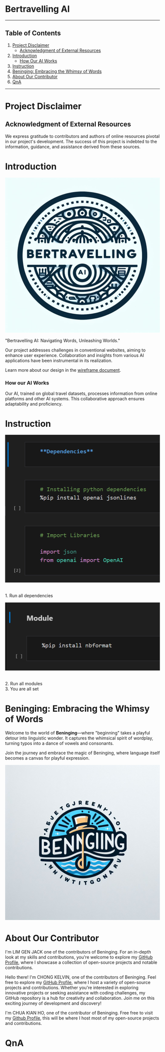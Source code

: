 # Bertravelling AI

- - -

## Table of Contents

1. [Project Disclaimer](#project-disclaimer)
   - [Acknowledgment of External Resources](#acknowledgment-of-external-resources)
2. [Introduction](#introduction)
   - [How Our AI Works](#how-our-ai-works)
3. [Instruction](#instruction)
4. [Beninging: Embracing the Whimsy of Words](#beninging-embracing-the-whimsy-of-words)
5. [About Our Contributor](#about-our-contributor)
6. [QnA](#qna)

- - -



# Project Disclaimer

## Acknowledgment of External Resources

We express gratitude to contributors and authors of online resources pivotal in our project's development. The success of this project is indebted to the information, guidance, and assistance derived from these sources.

# Introduction
![bertravelling Logo](.media/bertravelling_logo.jpg)

"Bertravelling AI: Navigating Words, Unleashing Worlds."

Our project addresses challenges in conventional websites, aiming to enhance user experience. Collaboration and insights from various AI applications have been instrumental in its realization.

Learn more about our design in the [wireframe document](.media/Bertravelling%20AI.pdf).


### How our AI Works

Our AI, trained on global travel datasets, processes information from online platforms and other AI systems. This collaborative approach ensures adaptability and proficiency.

# Instruction

![Dependency Install](.media/Dependency_install.png)

<br>
1. Run all dependencies


![Module Install](.media/module_install.png)

<br>
2. Run all modules<br>
3. You are all set


# Beninging: Embracing the Whimsy of Words

Welcome to the world of **Beninging**—where "beginning" takes a playful detour into linguistic wonder. It captures the whimsical spirit of wordplay, turning typos into a dance of vowels and consonants.

Join the journey and embrace the magic of Beninging, where language itself becomes a canvas for playful expression.

![Beninging Illustration](.media/beninging_illustration.jpg)


# About Our Contributor
I'm LIM GEN JACK one of the contributors of Beninging. For an in-depth look at my skills and contributions, you're welcome to explore my [GitHub Profile](https://github.com/Jack-1118), where I showcase a collection of open-source projects and notable contributions.

Hello there! I'm CHONG KELVIN, one of the contributors of Beninging. Feel free to explore my [GitHub Profile](https://github.com/kelocker), where I host a variety of open-source projects and contributions. Whether you're interested in exploring innovative projects or seeking assistance with coding challenges, my GitHub repository is a hub for creativity and collaboration. Join me on this exciting journey of development and discovery!

I'm CHUA KIAN HO, one of the contributor of Beninging. Free free to visit my [Github Profile](https://github.com/awawot), this will be where I host most of my open-source projects and contributions.

# QnA
